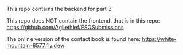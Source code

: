 This repo contains the backend for part 3

This repo does NOT contain the frontend. that is in this repo:
https://github.com/Agilethief/FSOSubmissions

The online version of the contact book is found here:
https://white-mountain-6577.fly.dev/

